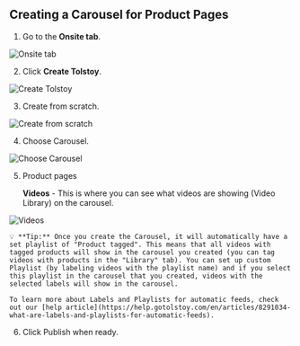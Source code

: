## Creating a Carousel for Product Pages

1. Go to the **Onsite tab**.

![Onsite tab](https://github.com/user-attachments/assets/b116e187-b1fb-4a9c-8941-8bd6ff04b4da)

2. Click **Create Tolstoy**.

![Create Tolstoy](https://github.com/user-attachments/assets/71f87e11-0b3c-4492-bbb1-27cd961d5801)

3. Create from scratch.

![Create from scratch](https://github.com/user-attachments/assets/446951d7-8443-474b-921f-be675f812c33)

4. Choose Carousel.

![Choose Carousel](https://github.com/user-attachments/assets/8f420a41-b1ca-441d-96b2-fc02811ac7e4)

5. Product pages

    **Videos** - This is where you can see what videos are showing (Video Library) on the carousel.

![Videos](https://github.com/user-attachments/assets/ae1de252-e682-438d-a166-e35e18acdaf0)

    💡 **Tip:** Once you create the Carousel, it will automatically have a set playlist of "Product tagged". This means that all videos with tagged products will show in the carousel you created (you can tag videos with products in the "Library" tab). You can set up custom Playlist (by labeling videos with the playlist name) and if you select this playlist in the carousel that you created, videos with the selected labels will show in the carousel.

    To learn more about Labels and Playlists for automatic feeds, check out our [help article](https://help.gotolstoy.com/en/articles/8291034-what-are-labels-and-playlists-for-automatic-feeds).

6. Click Publish when ready.